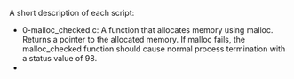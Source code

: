 A short description of each script:
+ 0-malloc_checked.c: A function that allocates memory using malloc. Returns a pointer to the allocated memory. If malloc fails, the malloc_checked function should cause normal process termination with a status value of 98.
+
